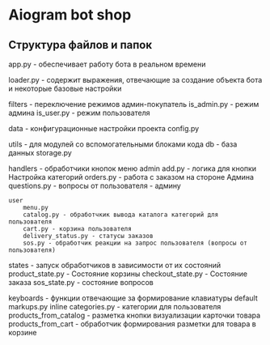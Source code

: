 # Aiogram bot shop

## Структура файлов и папок
app.py - обеспечивает работу бота в реальном времени

loader.py - содержит выражения, отвечающие за создание объекта бота и некоторые базовые настройки

filters - переключение режимов админ-покупатель
    is_admin.py - режим админа
    is_user.py - режим пользователя

data - конфигурационные настройки проекта
    config.py

utils - для модулей со вспомогательными блоками кода
    db - база данных
        storage.py

handlers - обработчики кнопок меню
    admin
        add.py - логика для кнопки Настройка категорий
        orders.py - работа с заказом на стороне Админа
        questions.py - вопросы от пользователя - админу

    user
        menu.py
        catalog.py - обработчкик вывода каталога категорий для пользователя
        cart.py - корзина пользователя
        delivery_status.py - статусы заказов
        sos.py - обработчик реакции на запрос пользователя (вопросы от пользователя)

states - запуск обработчиков в зависимости от их состояний
    product_state.py - Состояние корзины
    checkout_state.py - Состояние заказа
    sos_state.py - состояние вопросов

keyboards - функции отвечающие за формирование клавиатуры
    default
        markups.py
    inline
        categories.py - категории для пользователя
        products_from_catalog - разметка кнопки визуализации карточки товара
        products_from_cart - обработчик формирования разметки для товара в корзине